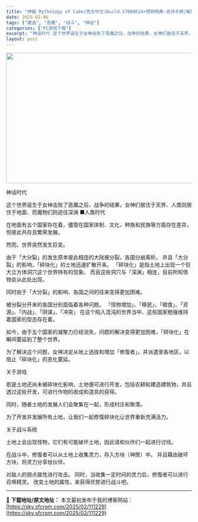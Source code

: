 ```yaml
---
title: "神箱 Mythology of Cube|官方中文|Build.17088624+预购特典-支持手柄|解压即撸|"
date: 2025-02-06
tags: ["建造", "恶魔", "战斗", "神话"]
categories: ["PC游戏下载"]
excerpt: "神话时代 这个世界诞生于女神击败了恶魔之后，战争的结果，女神们居住于天界、人类则居住于地面、而魔物们则逃往深渊 ■人类时代 在地面有五个国家存在着，儘管在国家体制、文化、种族和民族等方面存在差异，但彼此共存且繁荣发展。 然而，世界突然发生巨变。 由于「大分裂」的发生原本彼此相连的大陆被分裂，各国分崩&hellip;"
layout: post
---
```


<img class="aligncenter size-full wp-image-111203" src="https://sky.sfcrom.com/wp-content/uploads/2025/02/2025020614470778.webp" alt="" width="616" height="353" />

神话时代

这个世界诞生于女神击败了恶魔之后，战争的结果，女神们居住于天界、人类则居住于地面、而魔物们则逃往深渊
■人类时代

在地面有五个国家存在着，儘管在国家体制、文化、种族和民族等方面存在差异，但彼此共存且繁荣发展。

然而，世界突然发生巨变。

由于「大分裂」的发生原本彼此相连的大陆被分裂，各国分崩离析。
并且「大分裂」的影响，「碎块化」的土地迅速扩散开来。
「碎块化」是指土地上出现一个巨大立方体洞穴这个世界特有的现象。
而且这些洞穴与「深渊」相连，目前所知怪物会从此处出现。

同时由于「大分裂」的影响、各国之间的往来变得更加困难。

被分裂分开来的各国分别面临着各种问题。
「怪物增加」、「移民」、「粮食」、「资源」、「内战」、「阴谋」、「冲突」
在这个陷入混沌的世界当中、这些国家勉强维持着国家的型态存在着。

如今，由于五个国家的凝聚力已经消失，问题的解决变得更加困难，「碎块化」在瞬间蔓延到了整个世界。

为了解决这个问题，女神决定从地上选拔和增加「修復者」，并派遣至各地区，以阻止「碎块化」的恶化蔓延。

关于游戏

若是土地还尚未被碎块化影响，土地便可进行开发，包括农耕和建造建筑物，并且透过这些开发，可进行作物的收成和道具的获得。

同时，随者土地的发展人们会聚集在一起，形成村庄和聚落。

为了开发并发展所有土地，让我们一起修復碎块化让世界重新充满活力。

关于战斗系统

土地上会出现怪物，它们有可能破坏土地，因此请和伙伴们一起进行讨伐。

在战斗中，修復者可以从土地上收集灵力，存入方块（神匣）中。
并且藉由破坏方块，将灵力分享给伙伴。

对敌人的弱点属性进行攻击。
同时，当收集一定时间的灵力后，修復者可以进行召唤精灵。
改变土地的属性，来获得优势进行战斗吧。

---
📖 **下载地址/原文地址：** 本文最初发布于我的博客网站：[https://sky.sfcrom.com/2025/02/111229](https://sky.sfcrom.com/2025/02/111229)
